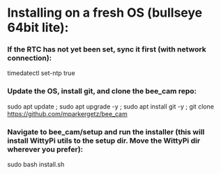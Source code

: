# Installing on a fresh OS (bullseye 64bit lite):
### If the RTC has not yet been set, sync it first (with network connection):
timedatectl set-ntp true

### Update the OS, install git, and clone the bee_cam repo:
sudo apt update ; sudo apt upgrade -y ; sudo apt install git -y ; git clone https://github.com/mparkergetz/bee_cam

### Navigate to bee_cam/setup and run the installer (this will install WittyPi utils to the setup dir. Move the WittyPi dir wherever you prefer):
sudo bash install.sh
